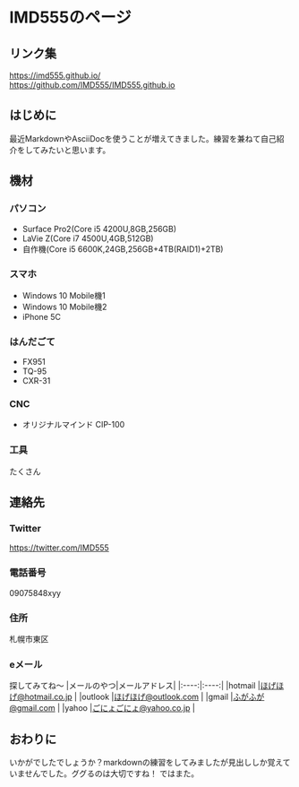 # IMD555のページ
## リンク集
https://imd555.github.io/  
https://github.com/IMD555/IMD555.github.io  
## はじめに
最近MarkdownやAsciiDocを使うことが増えてきました。練習を兼ねて自己紹介をしてみたいと思います。
## 機材
### パソコン
* Surface Pro2(Core i5 4200U,8GB,256GB)
* LaVie Z(Core i7 4500U,4GB,512GB)
* 自作機(Core i5 6600K,24GB,256GB+4TB(RAID1)+2TB)
### スマホ
* Windows 10 Mobile機1
* Windows 10 Mobile機2
* iPhone 5C
### はんだごて
* FX951
* TQ-95
* CXR-31
### CNC
* オリジナルマインド CIP-100
### 工具
たくさん
## 連絡先
### Twitter
https://twitter.com/IMD555
### 電話番号
09075848xyy
### 住所
札幌市東区
### eメール
探してみてね～
|メールのやつ|メールアドレス| 
|:----:|:----:| 
|hotmail  |ほげほげ@hotmail.co.jp   | 
|outlook  |ほげほげ@outlook.com     | 
|gmail    |ふがふが@gmail.com       | 
|yahoo    |ごにょごにょ@yahoo.co.jp |
## おわりに
いかがでしたでしょうか？markdownの練習をしてみましたが見出ししか覚えていませんでした。ググるのは大切ですね！
ではまた。